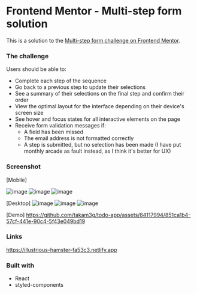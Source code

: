 # Frontend Mentor - Multi-step form solution

This is a solution to the [Multi-step form challenge on Frontend Mentor](https://www.frontendmentor.io/challenges/multistep-form-YVAnSdqQBJ).

### The challenge

Users should be able to:
- Complete each step of the sequence
- Go back to a previous step to update their selections
- See a summary of their selections on the final step and confirm their order
- View the optimal layout for the interface depending on their device's screen size
- See hover and focus states for all interactive elements on the page
- Receive form validation messages if:
  - A field has been missed
  - The email address is not formatted correctly
  - A step is submitted, but no selection has been made
    (I have put monthly arcade as fault instead, as I think it's better for UX)

### Screenshot

[Mobile]

![image](https://github.com/takam3g/multi-step-form/assets/84117994/93845bc5-4a43-45db-ad5d-db4dbdc0c8eb)
![image](https://github.com/takam3g/multi-step-form/assets/84117994/b13f6727-b51d-4e12-8d29-128f4839ee7c)
![image](https://github.com/takam3g/multi-step-form/assets/84117994/51177eb8-1466-4e95-810a-9e025a102598)

[Desktop]
![image](https://github.com/takam3g/multi-step-form/assets/84117994/77453c73-2420-496a-9c52-aa769c1b72dd)
![image](https://github.com/takam3g/multi-step-form/assets/84117994/8c9a12d2-ee30-4320-9ece-e19c8c5993f2)
![image](https://github.com/takam3g/multi-step-form/assets/84117994/75934180-66a4-4c9b-96f6-e12b3d2fefff)

[Demo]
https://github.com/takam3g/todo-app/assets/84117994/851ca1b4-57cf-441e-90c4-5f43e049bd19

### Links

https://illustrious-hamster-fa53c3.netlify.app

### Built with

- React
- styled-components
